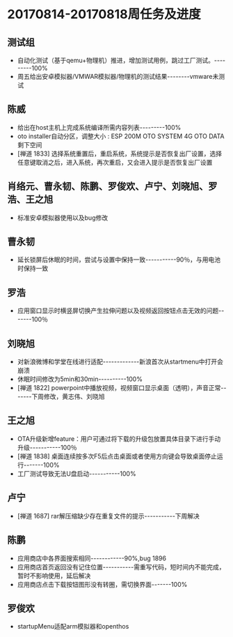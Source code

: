 # 20170814-20170818周任务及进度

## 测试组
- 自动化测试（基于qemu+物理机）推进，增加测试用例，跳过工厂测试。---------100%
- 周五给出安卓模拟器/VMWAR模拟器/物理机的测试结果--------vmware未测试

## 陈威
- 给出在host主机上完成系统编译所需内容列表---------100%
- oto installer自动分区，调整大小 : ESP 200M   OTO SYSTEM 4G   OTO DATA 剩下空间
- [禅道 1833] 选择系统重置后，重启系统，系统提示是否恢复出厂设置，选择任意键取消之后，进入系统，再次重启，又会进入提示是否恢复出厂设置

## 肖络元、曹永韧、陈鹏、罗俊欢、卢宁、刘晓旭、罗浩、王之旭
- 标准安卓模拟器使用以及bug修改

## 曹永韧
 - 延长锁屏后休眠的时间，尝试与设置中保持一致-----------90％，与用电池时保持一致

## 罗浩
- 应用窗口显示时横竖屏切换产生拉伸问题以及视频返回按钮点击无效的问题-------100％

## 刘晓旭
- 对新浪微博和学堂在线进行适配-------------新浪首次从startmenu中打开会崩溃
- 休眠时间修改为5min和30min----------100%
- [禅道 1822] powerpoint中播放视频，视频窗口显示桌面（透明），声音正常-------下周修改，黄志伟、刘晓旭

## 王之旭
- OTA升级新增feature：用户可通过将下载的升级包放置具体目录下进行手动升级-----------100％
- [禅道 1838] 桌面连续按多次F5后点击桌面或者使用方向键会导致桌面停止运行-------100%
- 工厂测试导致无法U盘启动-----------100%

## 卢宁
- [禅道 1687] rar解压缩缺少存在重复文件的提示-----------下周解决

## 陈鹏
- 应用商店中各界面搜索相同------------90%,bug 1896
- 应用商店首页返回没有记住位置-----------需重写代码，短时间内不能完成，暂时不影响使用，延后解决
- 应用商店点击下载按钮图形没有转圈，需切换界面-------100%

## 罗俊欢
- startupMenu适配arm模拟器和openthos
